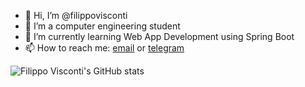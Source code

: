 - 👋 Hi, I’m @filippovisconti
- 👀 I’m a computer engineering student
- 🌱 I’m currently learning Web App Development using Spring Boot
- 📫 How to reach me: [email](mailto:filippo@filippovisconti.com)      or         [telegram](https://t.me/filippovisconti)


![Filippo Visconti's GitHub stats](https://github-readme-stats.vercel.app/api?username=filippovisconti&count_private=true&show_icons=true)
